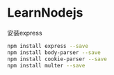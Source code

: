 # LearnNodejs

安装express
```bash
npm install express --save
npm install body-parser --save
npm install cookie-parser --save
npm install multer --save
```